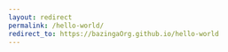 ```yaml
---
layout: redirect
permalink: /hello-world/
redirect_to: https://bazingaOrg.github.io/hello-world
---
```

